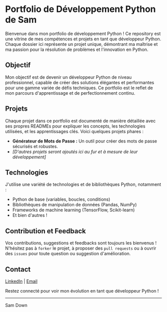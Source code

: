 # Portfolio de Développement Python de Sam

Bienvenue dans mon portfolio de développement Python ! Ce repository est une vitrine de mes compétences et projets en tant que développeur Python. Chaque dossier ici représente un projet unique, démontrant ma maîtrise et ma passion pour la résolution de problèmes et l'innovation en Python.

## Objectif
Mon objectif est de devenir un développeur Python de niveau professionnel, capable de créer des solutions élégantes et performantes pour une gamme variée de défis techniques. Ce portfolio est le reflet de mon parcours d'apprentissage et de perfectionnement continu.

## Projets
Chaque projet dans ce portfolio est documenté de manière détaillée avec ses propres READMEs pour expliquer les concepts, les technologies utilisées, et les apprentissages clés. Voici quelques projets phares :
- **Générateur de Mots de Passe :** Un outil pour créer des mots de passe sécurisés et robustes.
- *[D'autres projets seront ajoutés ici au fur et à mesure de leur développement]*

## Technologies
J'utilise une variété de technologies et de bibliothèques Python, notamment :
- Python de base (variables, boucles, conditions)
- Bibliothèques de manipulation de données (Pandas, NumPy)
- Frameworks de machine learning (TensorFlow, Scikit-learn)
- Et bien d'autres !

## Contribution et Feedback
Vos contributions, suggestions et feedbacks sont toujours les bienvenus ! N'hésitez pas à `forker` le projet, à proposer des `pull requests` ou à ouvrir des `issues` pour toute question ou suggestion d'amélioration.

## Contact
[LinkedIn](https://www.linkedin.com/in/samir-medjaher-b3a381273) | [Email](s.medjaher@gmail.com)

Restez connecté pour voir mon évolution en tant que développeur Python !

---

Sam Down
